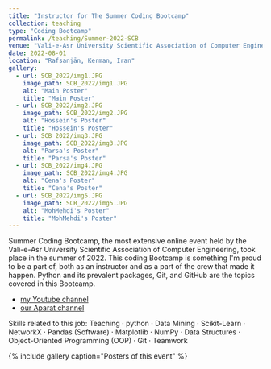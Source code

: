 ```yaml
---
title: "Instructor for The Summer Coding Bootcamp"
collection: teaching
type: "Coding Bootcamp"
permalink: /teaching/Summer-2022-SCB
venue: "Vali-e-Asr University Scientific Association of Computer Engineering"
date: 2022-08-01
location: "Rafsanjān, Kerman, Iran"
gallery:
  - url: SCB_2022/img1.JPG
    image_path: SCB_2022/img1.JPG
    alt: "Main Poster"
    title: "Main Poster"
  - url: SCB_2022/img2.JPG
    image_path: SCB_2022/img2.JPG
    alt: "Hossein's Poster"
    title: "Hossein's Poster"
  - url: SCB_2022/img3.JPG
    image_path: SCB_2022/img3.JPG
    alt: "Parsa's Poster"
    title: "Parsa's Poster"
  - url: SCB_2022/img4.JPG
    image_path: SCB_2022/img4.JPG
    alt: "Cena's Poster"
    title: "Cena's Poster"
  - url: SCB_2022/img5.JPG
    image_path: SCB_2022/img5.JPG
    alt: "MohMehdi's Poster"
    title: "MohMehdi's Poster"
---
```


Summer Coding Bootcamp, the most extensive online event held by the Vali-e-Asr University Scientific Association of Computer Engineering, took place in the summer of 2022.
This coding Bootcamp is something I'm proud to be a part of, both as an instructor and as a part of the crew that made it happen.
Python and its prevalent packages, Git, and GitHub are the topics covered in this Bootcamp.
- [my Youtube channel](https://www.youtube.com/channel/UCIu6MeO9aaBsLy00XoKO5tw)
- [our Aparat channel](https://www.aparat.com/computer_vru)

Skills related to this job: Teaching · python · Data Mining · Scikit-Learn · NetworkX · Pandas (Software) · Matplotlib · NumPy · Data Structures · Object-Oriented Programming (OOP) · Git · Teamwork


{% include gallery caption="Posters of this event" %}


<!-- ## More Info:
[Github Page](https://github.com/VRU-CE/Design_and_Analysis_of_Algorithms-4002) -->

